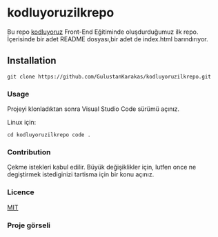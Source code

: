 # kodluyoruzilkrepo
Bu repo [kodluyoruz](https://kodluyoruz.org/) Front-End Eğitiminde oluşdurduğumuz ilk repo. İçerisinde bir adet README dosyası,bir adet de index.html barındırıyor.

## Installation

`git clone https://github.com/GulustanKarakas/kodluyoruzilkrepo.git`

### Usage

Projeyi klonladıktan sonra Visual Studio Code sürümü açınız.

Linux için:


`cd kodluyoruzilkrepo code .`

### Contribution


Çekme istekleri kabul edilir. Büyük değişiklikler için, lutfen once ne degiştirmek istediginizi tartisma için bir konu açınız.

### Licence

[MIT](https://choosealicense.com/licenses/mit/)


### Proje görseli
